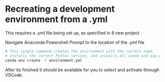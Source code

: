 # Recreating a development environment from a .yml

This requires a .yml file being set up, as specified in 8 new project

Navigate Anaconda Powershell Prompt to the location of the .yml file
```bash
# This single command creates the environment with the correct name,
# installs the correct Python version, and installs all conda and pip packages.
conda env create -f environment.yml
```

After its finished it should be available for you to select and activate through VSCode.